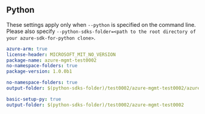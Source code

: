 ## Python

These settings apply only when `--python` is specified on the command line.
Please also specify `--python-sdks-folder=<path to the root directory of your azure-sdk-for-python clone>`.

``` yaml $(track2)
azure-arm: true
license-header: MICROSOFT_MIT_NO_VERSION
package-name: azure-mgmt-test0002
no-namespace-folders: true
package-version: 1.0.0b1
```

``` yaml $(python-mode) == 'update' && $(track2)
no-namespace-folders: true
output-folder: $(python-sdks-folder)/test0002/azure-mgmt-test0002/azure/mgmt/test0002
```

``` yaml $(python-mode) == 'create' && $(track2)
basic-setup-py: true
output-folder: $(python-sdks-folder)/test0002/azure-mgmt-test0002
```
